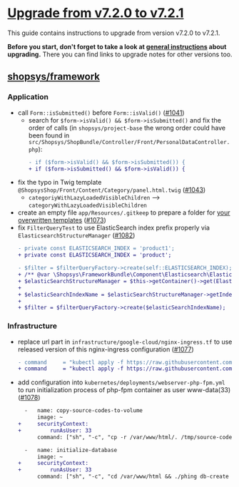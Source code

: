 # [Upgrade from v7.2.0 to v7.2.1](https://github.com/shopsys/shopsys/compare/v7.2.0...v7.2.1)

This guide contains instructions to upgrade from version v7.2.0 to v7.2.1.

**Before you start, don't forget to take a look at [general instructions](/UPGRADE.md) about upgrading.**
There you can find links to upgrade notes for other versions too.

## [shopsys/framework]

### Application
- call `Form::isSubmitted()` before `Form::isValid()` ([#1041](https://github.com/shopsys/shopsys/pull/1041))
    - search for `$form->isValid() && $form->isSubmitted()` and fix the order of calls (in `shopsys/project-base` the wrong order could have been found in `src/Shopsys/ShopBundle/Controller/Front/PersonalDataController.php`):
        ```diff
        - if ($form->isValid() && $form->isSubmitted()) {
        + if ($form->isSubmitted() && $form->isValid()) {
        ```
- fix the typo in Twig template `@ShopsysShop/Front/Content/Category/panel.html.twig` ([#1043](https://github.com/shopsys/shopsys/pull/1043))
    - `categoriyWithLazyLoadedVisibleChildren` ⟶ `categoryWithLazyLoadedVisibleChildren`
- create an empty file `app/Resources/.gitkeep` to prepare a folder for [your overwritten templates](/docs/cookbook/modifying-a-template-in-administration.md) ([#1073](https://github.com/shopsys/shopsys/pull/1073))
- fix `FilterQueryTest` to use ElasticSearch index prefix properly via `ElasticsearchStructureManager` ([#1082](https://github.com/shopsys/shopsys/pull/1082))
    ```diff
    - private const ELASTICSEARCH_INDEX = 'product1';
    + private const ELASTICSEARCH_INDEX = 'product';
    ```
    ```diff
    - $filter = $filterQueryFactory->create(self::ELASTICSEARCH_INDEX);
    + /** @var \Shopsys\FrameworkBundle\Component\Elasticsearch\ElasticsearchStructureManager $elasticSearchStructureManager */
    + $elasticSearchStructureManager = $this->getContainer()->get(ElasticsearchStructureManager::class);
    +
    + $elasticSearchIndexName = $elasticSearchStructureManager->getIndexName(1, self::ELASTICSEARCH_INDEX);
    +
    + $filter = $filterQueryFactory->create($elasticSearchIndexName);
    ```

### Infrastructure
- replace url part in `infrastructure/google-cloud/nginx-ingress.tf` to use released version of this nginx-ingress configuration ([#1077](https://github.com/shopsys/shopsys/pull/1077))
    ```diff
    - command     = "kubectl apply -f https://raw.githubusercontent.com/kubernetes/ingress-nginx/master/deploy/mandatory.yaml"
    + command     = "kubectl apply -f https://raw.githubusercontent.com/kubernetes/ingress-nginx/nginx-0.24.1/deploy/mandatory.yaml"
- add configuration into `kubernetes/deployments/webserver-php-fpm.yml` to run initialization process of php-fpm container as user www-data(33) ([#1078](https://github.com/shopsys/shopsys/pull/1078))
    ```diff
      -   name: copy-source-codes-to-volume
          image: ~
    +     securityContext:
    +         runAsUser: 33
          command: ["sh", "-c", "cp -r /var/www/html/. /tmp/source-codes"]
    ```
    ```diff
      -   name: initialize-database
          image: ~
    +     securityContext:
    +         runAsUser: 33
          command: ["sh", "-c", "cd /var/www/html && ./phing db-create dirs-create db-demo product-search-recreate-structure product-search-export-products grunt error-pages-generate warmup"]
    ```

[shopsys/framework]: https://github.com/shopsys/framework
